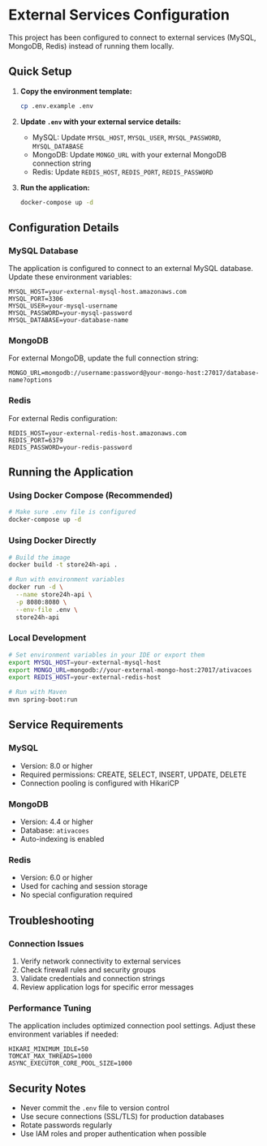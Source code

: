 # External Services Configuration

This project has been configured to connect to external services (MySQL, MongoDB, Redis) instead of running them locally.

## Quick Setup

1. **Copy the environment template:**
   ```bash
   cp .env.example .env
   ```

2. **Update `.env` with your external service details:**
   - MySQL: Update `MYSQL_HOST`, `MYSQL_USER`, `MYSQL_PASSWORD`, `MYSQL_DATABASE`
   - MongoDB: Update `MONGO_URL` with your external MongoDB connection string
   - Redis: Update `REDIS_HOST`, `REDIS_PORT`, `REDIS_PASSWORD`

3. **Run the application:**
   ```bash
   docker-compose up -d
   ```

## Configuration Details

### MySQL Database
The application is configured to connect to an external MySQL database. Update these environment variables:

```env
MYSQL_HOST=your-external-mysql-host.amazonaws.com
MYSQL_PORT=3306
MYSQL_USER=your-mysql-username
MYSQL_PASSWORD=your-mysql-password
MYSQL_DATABASE=your-database-name
```

### MongoDB
For external MongoDB, update the full connection string:

```env
MONGO_URL=mongodb://username:password@your-mongo-host:27017/database-name?options
```

### Redis
For external Redis configuration:

```env
REDIS_HOST=your-external-redis-host.amazonaws.com
REDIS_PORT=6379
REDIS_PASSWORD=your-redis-password
```

## Running the Application

### Using Docker Compose (Recommended)
```bash
# Make sure .env file is configured
docker-compose up -d
```

### Using Docker Directly
```bash
# Build the image
docker build -t store24h-api .

# Run with environment variables
docker run -d \
  --name store24h-api \
  -p 8080:8080 \
  --env-file .env \
  store24h-api
```

### Local Development
```bash
# Set environment variables in your IDE or export them
export MYSQL_HOST=your-external-mysql-host
export MONGO_URL=mongodb://your-external-mongo-host:27017/ativacoes
export REDIS_HOST=your-external-redis-host

# Run with Maven
mvn spring-boot:run
```

## Service Requirements

### MySQL
- Version: 8.0 or higher
- Required permissions: CREATE, SELECT, INSERT, UPDATE, DELETE
- Connection pooling is configured with HikariCP

### MongoDB
- Version: 4.4 or higher
- Database: `ativacoes`
- Auto-indexing is enabled

### Redis
- Version: 6.0 or higher
- Used for caching and session storage
- No special configuration required

## Troubleshooting

### Connection Issues
1. Verify network connectivity to external services
2. Check firewall rules and security groups
3. Validate credentials and connection strings
4. Review application logs for specific error messages

### Performance Tuning
The application includes optimized connection pool settings. Adjust these environment variables if needed:

```env
HIKARI_MINIMUM_IDLE=50
TOMCAT_MAX_THREADS=1000
ASYNC_EXECUTOR_CORE_POOL_SIZE=1000
```

## Security Notes

- Never commit the `.env` file to version control
- Use secure connections (SSL/TLS) for production databases
- Rotate passwords regularly
- Use IAM roles and proper authentication when possible
